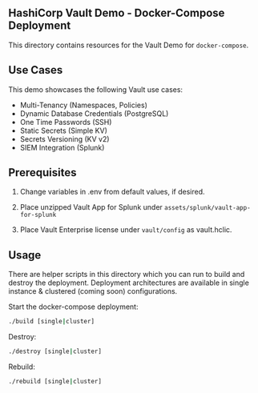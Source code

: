 HashiCorp Vault Demo - Docker-Compose Deployment
------------

This directory contains resources for the Vault Demo for `docker-compose`.

Use Cases
------------

This demo showcases the following Vault use cases:

* Multi-Tenancy (Namespaces, Policies)
* Dynamic Database Credentials (PostgreSQL)
* One Time Passwords (SSH)
* Static Secrets (Simple KV)
* Secrets Versioning (KV v2)
* SIEM Integration (Splunk)

Prerequisites
------------

1. Change variables in .env from default values, if desired.

1. Place unzipped Vault App for Splunk under `assets/splunk/vault-app-for-splunk`

1. Place Vault Enterprise license under `vault/config` as vault.hclic.

Usage
------------

There are helper scripts in this directory which you can run to build and destroy the deployment. Deployment architectures are available in single instance & clustered (coming soon) configurations.

Start the docker-compose deployment:

```bash
./build [single|cluster]
```

Destroy:

```bash
./destroy [single|cluster]
```

Rebuild:

```bash
./rebuild [single|cluster]
```